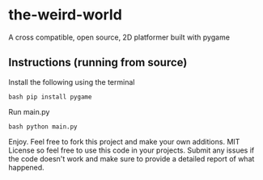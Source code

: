 # the-weird-world
A cross compatible, open source, 2D platformer built with pygame

## Instructions (running from source)
Install the following using the terminal

``bash
  pip install pygame
``

Run main.py

``bash
  python main.py
``

Enjoy. Feel free to fork this project and make your own additions. MIT License so feel free to use this code in your projects. Submit any issues if the code doesn't work and make sure to provide a detailed report of what happened.
